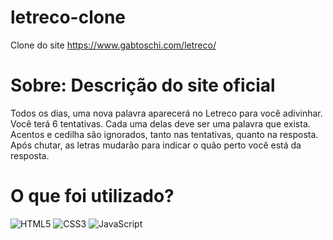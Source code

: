 # letreco-clone
Clone do site https://www.gabtoschi.com/letreco/


# Sobre: Descrição do site oficial
Todos os dias, uma nova palavra aparecerá no Letreco para você adivinhar.
Você terá 6 tentativas. Cada uma delas deve ser uma palavra que exista.
Acentos e cedilha são ignorados, tanto nas tentativas, quanto na resposta.
Após chutar, as letras mudarão para indicar o quão perto você está da resposta.

# O que foi utilizado?
![HTML5](https://img.shields.io/badge/html5%20-%23E34F26.svg?&style=for-the-badge&logo=html5&logoColor=white)
![CSS3](https://img.shields.io/badge/css3%20-%231572B6.svg?&style=for-the-badge&logo=css3&logoColor=white)
![JavaScript](https://img.shields.io/badge/javascript%20-%23323330.svg?&style=for-the-badge&logo=javascript&logoColor=%23F7DF1E)
